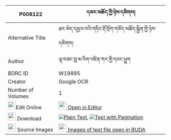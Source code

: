 |P008122|དམར་མཆོད་ཀྱི་ཉེས་དམིགས། 
| --- | --- 
|Alternative Title |ཐར་མེད་དམྱལ་བའི་གཏིང་རྡོ་སྲོག་གཅོད་མཆོད་སྦྱིན་གྱི་ཉེས་དམིགས།
|Author| ལྷ་བཟང་བླ་མ་རིག་འཛིན་གར་གྱི་དབང་ཕྱུག
|BDRC ID | W19895
|Creator | Google OCR
|Number of Volumes| 1
|<img width="25" src="https://img.icons8.com/color/25/000000/edit-property.png">Edit Online| [<img width="25" src="https://avatars.githubusercontent.com/u/45091458?s=200&v=4"> Open in Editor](http://editor.openpecha.org/P008122)
|<img width="25" src="https://img.icons8.com/fluent/48/000000/download-2.png"/>  Download | [![](https://img.icons8.com/color/20/000000/txt.png)Plain Text](https://github.com/Openpecha/P008122/releases/download/v1/marcho_kyi_nyemik_plain_P008122.zip), [![](https://img.icons8.com/color/20/000000/txt.png)Text with Pagination](https://github.com/Openpecha/P008122/releases/download/v1/marcho_kyi_nyemik_pages_P008122.zip)
|<img width="25" src="https://img.icons8.com/plasticine/100/000000/pictures-folder.png"/>  Source Images | [<img width="25" src="https://library.bdrc.io/icons/BUDA-small.svg"> Images of text file open in BUDA](https://library.bdrc.io/show/bdr:W19895)